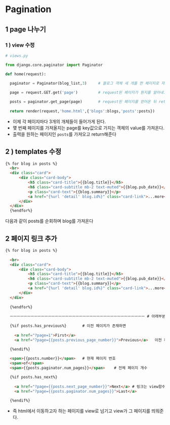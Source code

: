 # Pagination

## 1 page 나누기
### 1 ) view 수정
```python
# views.py

from django.core.paginator import Paginator

def home(request):

  paginator = Paginator(blog_list,3)     # 블로그 객체 세 개를 한 페이지로 자르기
   
  page = request.GET.get('page')         # request된 페이지가 뭔지를 알아내고 ( request페이지를 변수에 담아냄 )

  posts = paginator.get_page(page)       # request된 페이지를 얻어온 뒤 return 해 준다
  
  return render(request,'home.html',{'blogs':blogs,'posts':posts})
```
- 이제 각 페이지마다 3개의 개체들이 들어가게 된다.
- 몇 번째 페이지를 가져올지는 page를 key값으로 가지는 객체의 value를 가져온다.
- 출력을 원하는 페이지인 `posts`를 가져오고 return해준다

## 2 ) templates 수정
```html
{% for blog in posts %}
  <br>
  <div class="card">
      <div class="card-body">
          <h5 class="card-title">{{blog.title}}</h5>
          <h6 class="card-subtitle mb-2 text-muted">{{blog.pub_date}}</h6>
          <p class="card-text">{{blog.summary}}</p>
          <a href="{%url 'detail' blog.id%}" class="card-link">...more</a>
      </div>
  </div>
  {%endfor%}
```
다음과 같이 posts를 순회하며 blog를 가져온다

## 2 페이지 링크 추가
```html
{% for blog in posts %}
  
  <br>
  <div class="card">
      <div class="card-body">
          <h5 class="card-title">{{blog.title}}</h5>
          <h6 class="card-subtitle mb-2 text-muted">{{blog.pub_date}}</h6>
          <p class="card-text">{{blog.summary}}</p>
          <a href="{%url 'detail' blog.id%}" class="card-link">...more</a>
      </div>
  </div>
  
  {%endfor%}
  
  ㅡㅡㅡㅡㅡㅡㅡㅡㅡㅡㅡㅡㅡㅡㅡㅡㅡㅡㅡㅡㅡㅡㅡㅡㅡㅡㅡㅡㅡㅡㅡㅡㅡㅡㅡㅡㅡㅡㅡ # 아래부분 추가
  
  {%if posts.has_previous%}       # 이전 페이지가 존재하면
  
    <a href="?page=1">First</a>
    <a href="?page={{posts.previous_page_number}}">Previous</a>   이전 페이지
    
  {%endif%}

  <span>{{posts.number}}</span>   # 현재 페이지 번호
  <span>of</span>
  <span>{{posts.paginator.num_pages}}</span>    # 전체 페이지 개수

  {%if posts.has_next%}
  
    <a href="?page={{posts.next_page_number}}">Next</a> # 링크는 view함수로 page값 전달
    <a href="?page={{posts.paginator.num_pages}}">Last</a>
    
  {%endif%}
```
- 즉 html에서 이동하고자 하는 페이지를 view로 넘기고 view가 그 페이지를 띄워준다.






